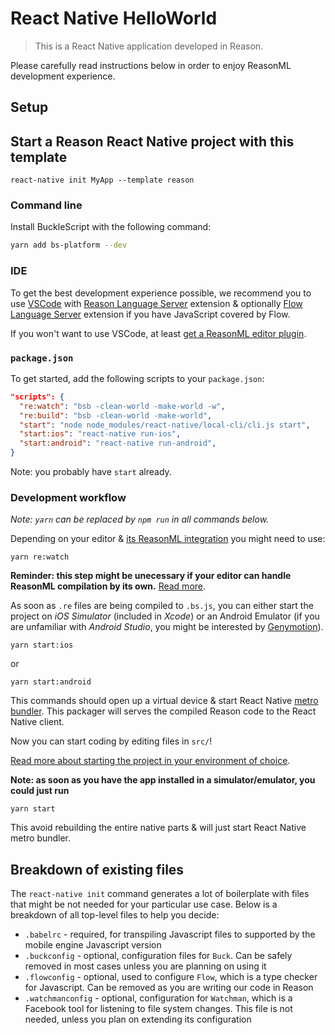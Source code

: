 # React Native HelloWorld

> This is a React Native application developed in Reason.

Please carefully read instructions below in order to enjoy ReasonML development
experience.

## Setup

## Start a Reason React Native project with this template

```console
react-native init MyApp --template reason
```

### Command line

Install BuckleScript with the following command:

```sh
yarn add bs-platform --dev
```

### IDE

To get the best development experience possible, we recommend you to use
[VSCode](https://code.visualstudio.com) with
[Reason Language Server](https://marketplace.visualstudio.com/items?itemName=jaredly.reason-vscode)
extension & optionally
[Flow Language Server](https://marketplace.visualstudio.com/items?itemName=flowtype.flow-for-vscode)
extension if you have JavaScript covered by Flow.

If you won't want to use VSCode, at least
[get a ReasonML editor plugin](https://reasonml.github.io/docs/en/editor-plugins/).

### `package.json`

To get started, add the following scripts to your `package.json`:

```json
"scripts": {
  "re:watch": "bsb -clean-world -make-world -w",
  "re:build": "bsb -clean-world -make-world",
  "start": "node node_modules/react-native/local-cli/cli.js start",
  "start:ios": "react-native run-ios",
  "start:android": "react-native run-android",
}
```

Note: you probably have `start` already.

### Development workflow

_Note: `yarn` can be replaced by `npm run` in all commands below._

Depending on your editor &
[its ReasonML integration](https://reasonml.github.io/docs/en/editor-plugins/)
you might need to use:

```console
yarn re:watch
```

**Reminder: this step might be unecessary if your editor can handle ReasonML
compilation by its own.**
[Read more](https://github.com/jaredly/reason-language-server#installation).

As soon as `.re` files are being compiled to `.bs.js`, you can either start the
project on _iOS Simulator_ (included in _Xcode_) or an Android Emulator (if you
are unfamiliar with _Android Studio_, you might be interested by
[Genymotion](https://www.genymotion.com)).

```console
yarn start:ios
```

or

```console
yarn start:android
```

This commands should open up a virtual device & start React Native
[metro bundler](https://github.com/facebook/metro). This packager will serves
the compiled Reason code to the React Native client.

Now you can start coding by editing files in `src/`!

[Read more about starting the project in your environment of choice](http://facebook.github.io/react-native/docs/getting-started).

**Note: as soon as you have the app installed in a simulator/emulator, you could
just run**

```console
yarn start
```

This avoid rebuilding the entire native parts & will just start React Native
metro bundler.

## Breakdown of existing files

The `react-native init` command generates a lot of boilerplate with files that
might be not needed for your particular use case. Below is a breakdown of all
top-level files to help you decide:

- `.babelrc` - required, for transpiling Javascript files to supported by the
  mobile engine Javascript version
- `.buckconfig` - optional, configuration files for `Buck`. Can be safely
  removed in most cases unless you are planning on using it
- `.flowconfig` - optional, used to configure `Flow`, which is a type checker
  for Javascript. Can be removed as you are writing our code in Reason
- `.watchmanconfig` - optional, configuration for `Watchman`, which is a
  Facebook tool for listening to file system changes. This file is not needed,
  unless you plan on extending its configuration
